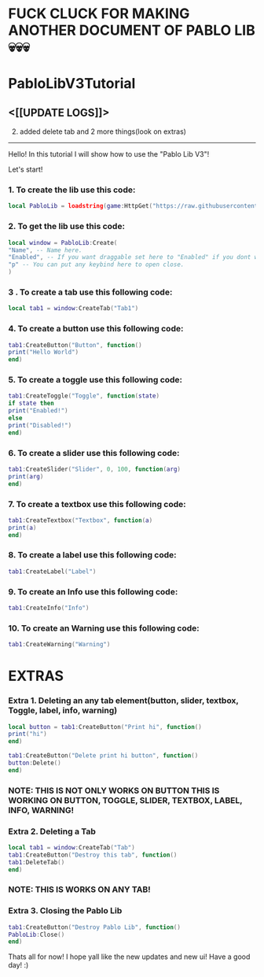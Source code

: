 # FUCK CLUCK FOR MAKING ANOTHER DOCUMENT OF PABLO LIB💀💀💀
# PabloLibV3Tutorial
<[[UPDATE LOGS]]>
------------------------------
2. added delete tab and 2 more things(look on extras)

-------------------------
Hello! In this tutorial I will show how to use the "Pablo Lib V3"!

Let's start!

### 1. To create the lib use this code:
```lua
local PabloLib = loadstring(game:HttpGet("https://raw.githubusercontent.com/BatuKvi123/PabloLibV3/main/PabloLibV3"))()
```

###  2. To get the lib use this code:
```lua
local window = PabloLib:Create(
"Name", -- Name here.
"Enabled", -- If you want draggable set here to "Enabled" if you dont want set to "Disabled".
"p" -- You can put any keybind here to open close.
)
```

### 3 . To create a tab use this following code:
```lua
local tab1 = window:CreateTab("Tab1")
```
### 4. To create a button use this following code:
```lua
tab1:CreateButton("Button", function()
print("Hello World")
end)
```

### 5. To create a toggle use this following code:
```lua
tab1:CreateToggle("Toggle", function(state)
if state then
print("Enabled!")
else
print("Disabled!")
end)
```

### 6. To create a slider use this following code:
```lua
tab1:CreateSlider("Slider", 0, 100, function(arg)
print(arg)
end)
```

### 7. To create a textbox use this following code:
```lua
tab1:CreateTextbox("Textbox", function(a)
print(a)
end)
```

### 8. To create a label use this following code:
```lua
tab1:CreateLabel("Label")
```

### 9. To create an Info use this following code:
```lua
tab1:CreateInfo("Info")
```

### 10. To create an Warning use this following code:
```lua
tab1:CreateWarning("Warning")
```




# EXTRAS
### Extra 1. Deleting an any tab element(button, slider, textbox, Toggle, label, info, warning)
```lua
local button = tab1:CreateButton("Print hi", function()
print("hi")
end)

tab1:CreateButton("Delete print hi button", function()
button:Delete()
end)
```
### NOTE: THIS IS NOT ONLY WORKS ON BUTTON THIS IS WORKING ON BUTTON, TOGGLE, SLIDER, TEXTBOX, LABEL, INFO, WARNING!

### Extra 2. Deleting a Tab
```lua
local tab1 = window:CreateTab("Tab")
tab1:CreateButton("Destroy this tab", function()
tab1:DeleteTab()
end)
```

### NOTE: THIS IS WORKS ON ANY TAB!

### Extra 3. Closing the Pablo Lib
```lua
tab1:CreateButton("Destroy Pablo Lib", function()
PabloLib:Close()
end)
```

Thats all for now! I hope yall like the new updates and new ui!
Have a good day! :)
